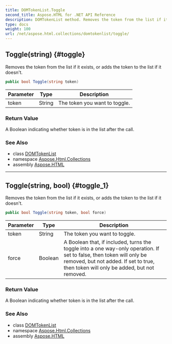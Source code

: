 ```yaml
---
title: DOMTokenList.Toggle
second_title: Aspose.HTML for .NET API Reference
description: DOMTokenList method. Removes the token from the list if it exists or adds the token to the list if it doesnt
type: docs
weight: 100
url: /net/aspose.html.collections/domtokenlist/toggle/
---
```

## Toggle(string) {#toggle}

Removes the token from the list if it exists, or adds the token to the list if it doesn't.

```csharp
public bool Toggle(string token)
```

| Parameter | Type | Description |
| --- | --- | --- |
| token | String | The token you want to toggle. |

### Return Value

A Boolean indicating whether token is in the list after the call.

### See Also

* class [DOMTokenList](../)
* namespace [Aspose.Html.Collections](../../../aspose.html.collections/)
* assembly [Aspose.HTML](../../../)

---

## Toggle(string, bool) {#toggle_1}

Removes the token from the list if it exists, or adds the token to the list if it doesn't.

```csharp
public bool Toggle(string token, bool force)
```

| Parameter | Type | Description |
| --- | --- | --- |
| token | String | The token you want to toggle. |
| force | Boolean | A Boolean that, if included, turns the toggle into a one way-only operation. If set to false, then token will only be removed, but not added. If set to true, then token will only be added, but not removed. |

### Return Value

A Boolean indicating whether token is in the list after the call.

### See Also

* class [DOMTokenList](../)
* namespace [Aspose.Html.Collections](../../../aspose.html.collections/)
* assembly [Aspose.HTML](../../../)
